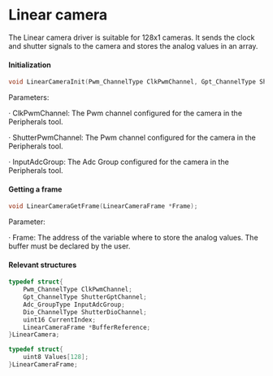 # Linear camera

The Linear camera driver is suitable for 128x1 cameras. It sends the clock and shutter signals to the camera and stores the analog values in an array.

#### Initialization

```c
void LinearCameraInit(Pwm_ChannelType ClkPwmChannel, Gpt_ChannelType ShutterGptChannel, Adc_GroupType InputAdcGroup, Dio_ChannelType ShutterDioChannel);
```

Parameters:

·       ClkPwmChannel: The Pwm channel configured for the camera in the Peripherals tool.

·       ShutterPwmChannel: The Pwm channel configured for the camera in the Peripherals tool.

·       InputAdcGroup: The Adc Group configured for the camera in the Peripherals tool.

#### Getting a frame

```c
void LinearCameraGetFrame(LinearCameraFrame *Frame);
```

Parameter:

·       Frame: The address of the variable where to store the analog values. The buffer must be declared by the user.

#### Relevant structures

```c
typedef struct{
    Pwm_ChannelType ClkPwmChannel;
    Gpt_ChannelType ShutterGptChannel;
    Adc_GroupType InputAdcGroup;
    Dio_ChannelType ShutterDioChannel;
    uint16 CurrentIndex;
    LinearCameraFrame *BufferReference;
}LinearCamera;
```

```c
typedef struct{
	uint8 Values[128];
}LinearCameraFrame;
```
